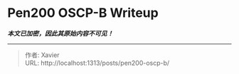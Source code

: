 # Pen200 OSCP-B Writeup

_**本文已加密，因此其原始内容不可见！**_

---

> 作者: Xavier  
> URL: http://localhost:1313/posts/pen200-oscp-b/  

